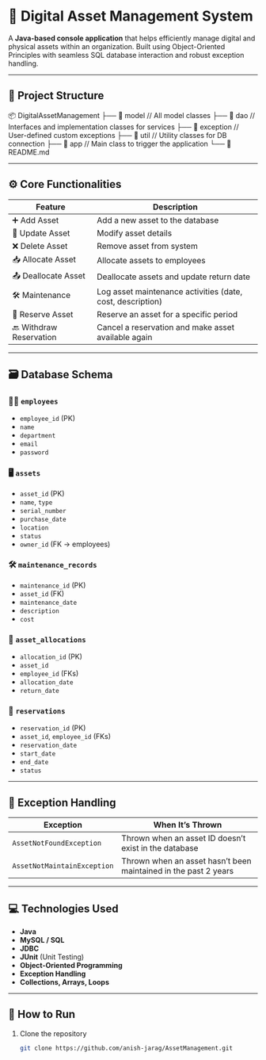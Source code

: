 # 💼 Digital Asset Management System

A **Java-based console application** that helps efficiently manage digital and physical assets within an organization. Built using Object-Oriented Principles with seamless SQL database interaction and robust exception handling.

---

## 📂 Project Structure
📦 DigitalAssetManagement 
├── 📁 model // All model classes 
├── 📁 dao // Interfaces and implementation classes for services 
├── 📁 exception // User-defined custom exceptions 
├── 📁 util // Utility classes for DB connection 
├── 📁 app // Main class to trigger the application 
└── 📄 README.md


---

## ⚙️ Core Functionalities

| Feature                 | Description                                                                 |
|-------------------------|-----------------------------------------------------------------------------|
| ➕ Add Asset            | Add a new asset to the database                                            |
| 🔄 Update Asset         | Modify asset details                                                       |
| ❌ Delete Asset         | Remove asset from system                                                   |
| 📥 Allocate Asset       | Allocate assets to employees                                               |
| 📤 Deallocate Asset     | Deallocate assets and update return date                                   |
| 🛠️ Maintenance          | Log asset maintenance activities (date, cost, description)                 |
| 📅 Reserve Asset        | Reserve an asset for a specific period                                     |
| 🔙 Withdraw Reservation | Cancel a reservation and make asset available again                        |

---

## 🗃️ Database Schema

### 🧑‍💼 `employees`
- `employee_id` (PK)
- `name`
- `department`
- `email`
- `password`

### 🖥️ `assets`
- `asset_id` (PK)
- `name`, `type`
- `serial_number`
-  `purchase_date`
- `location`
- `status`
- `owner_id` (FK → employees)

### 🛠️ `maintenance_records`
- `maintenance_id` (PK)
- `asset_id` (FK)
- `maintenance_date`
- `description`
- `cost`

### 🔄 `asset_allocations`
- `allocation_id` (PK)
- `asset_id`
- `employee_id` (FKs)
- `allocation_date`
- `return_date`

### 📆 `reservations`
- `reservation_id` (PK)
- `asset_id`, `employee_id` (FKs)
- `reservation_date`
- `start_date`
- `end_date`
- `status`

---

## 🚧 Exception Handling

| Exception                     | When It’s Thrown                                                                 |
|------------------------------|----------------------------------------------------------------------------------|
| `AssetNotFoundException`     | Thrown when an asset ID doesn’t exist in the database                           |
| `AssetNotMaintainException`  | Thrown when an asset hasn’t been maintained in the past 2 years                 |

---

## 💻 Technologies Used

- **Java**
- **MySQL / SQL**
- **JDBC**
- **JUnit** (Unit Testing)
- **Object-Oriented Programming**
- **Exception Handling**
- **Collections, Arrays, Loops**

---

## 🔑 How to Run

1. Clone the repository  
   ```bash
   git clone https://github.com/anish-jarag/AssetManagement.git

